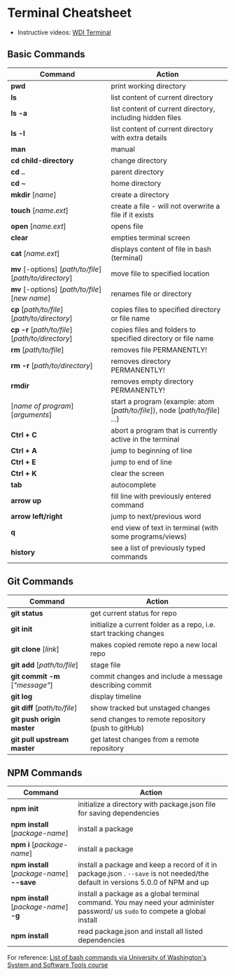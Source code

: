# Terminal Cheatsheet

* Instructive videos: [WDI Terminal](https://www.youtube.com/playlist?list=PLdnONIhPScSToZztXRHyKZTQEsE30luMx)

## Basic Commands

| Command | Action |
| ----------- | ---------- |
| **pwd** | print working directory |
| **ls** | list content of current directory |
| **ls -a** | list content of current directory, including hidden files |
| **ls -l** | list content of current directory with extra details |
| **man** | manual |
| **cd child-directory** | change directory |
| **cd ..** | parent directory |
| **cd** ~ | home directory |
| **mkdir** [_name_] | create a directory |
| **touch** [_name.ext_] | create a file - will not overwrite a file if it exists |
| **open** [_name.ext_] | opens file |
| **clear** | empties terminal screen |
| **cat** [_name.ext_] | displays content of file in bash (terminal) |
| **mv** [-options] [_path/to/file_] [_path/to/directory_] | move file to specified location|
| **mv** [-options] [_path/to/file_] [_new name_] | renames file or directory |
| **cp** [_path/to/file_] [_path/to/directory_] | copies files to specified directory or file name |
| **cp -r** [_path/to/file_] [_path/to/directory_] | copies files and folders to specified directory or file name |
| **rm** [_path/to/file_] | removes file PERMANENTLY! |
| **rm -r** [_path/to/directory_]| removes directory PERMANENTLY! |
| **rmdir** |  removes empty directory PERMANENTLY! |
| [_name of program_] [_arguments_] | start a program (example: atom [_path/to/file_]), node [_path/to/file_] ...) |
| **Ctrl + C** | abort a program that is currently active in the terminal |
| **Ctrl + A** | jump to beginning of line |
| **Ctrl + E** | jump to end of line |
| **Ctrl + K** | clear the screen |
| **tab** | autocomplete |
| **arrow up** | fill line with previously entered command |
| **arrow left/right** | jump to next/previous word |
| **q** | end view of text in terminal (with some programs/views) |
| **history** |  see a list of previously typed commands |



## Git Commands

| Command | Action |
| ----------- | ---------- |
| **git status** | get current status for repo |
| **git init** | initialize a current folder as a repo, i.e. start tracking changes |
| **git clone** [_link_] | makes copied remote repo a new local repo |
| **git add** [_path/to/file_] | stage file |
| **git commit -m** [_"message"_] | commit changes and include a message describing commit |
| **git log** | display timeline |
| **git diff** [_path/to/file_] | show tracked but unstaged changes |
| **git push origin master** | send changes to remote repository (push to gitHub) |
| **git pull upstream master** | get latest changes from a remote repository |

## NPM Commands

| Command | Action |
| ----------- | ---------- |
| **npm init** | initialize a directory with package.json file for saving dependencies |
| **npm install** [_package-name_] | install a package |
| **npm i** [_package-name_] | install a package |
| **npm install** [_package-name_] **--save** | install a package and keep a record of it in package.json . `--save` is not needed/the default in versions 5.0.0 of NPM and up|
| **npm install** [_package-name_] **-g** | install a package as a global terminal command. You may need your administer password/ us `sudo` to compete a global install |
| **npm install** | read package.json and install all listed dependencies |

For reference: [List of bash commands via University of Washington's System and Software Tools course](http://courses.cs.washington.edu/courses/cse391/17wi/bash.html)
